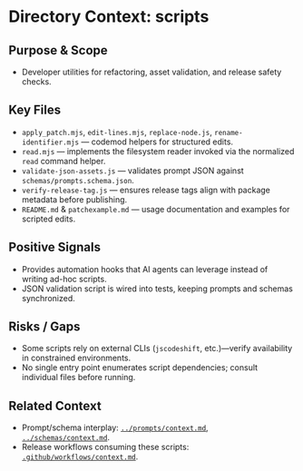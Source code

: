 # Directory Context: scripts

## Purpose & Scope

- Developer utilities for refactoring, asset validation, and release safety checks.

## Key Files

- `apply_patch.mjs`, `edit-lines.mjs`, `replace-node.js`, `rename-identifier.mjs` — codemod helpers for structured edits.
- `read.mjs` — implements the filesystem reader invoked via the normalized `read` command helper.
- `validate-json-assets.js` — validates prompt JSON against `schemas/prompts.schema.json`.
- `verify-release-tag.js` — ensures release tags align with package metadata before publishing.
- `README.md` & `patchexample.md` — usage documentation and examples for scripted edits.

## Positive Signals

- Provides automation hooks that AI agents can leverage instead of writing ad-hoc scripts.
- JSON validation script is wired into tests, keeping prompts and schemas synchronized.

## Risks / Gaps

- Some scripts rely on external CLIs (`jscodeshift`, etc.)—verify availability in constrained environments.
- No single entry point enumerates script dependencies; consult individual files before running.

## Related Context

- Prompt/schema interplay: [`../prompts/context.md`](../prompts/context.md), [`../schemas/context.md`](../schemas/context.md).
- Release workflows consuming these scripts: [`.github/workflows/context.md`](../.github/workflows/context.md).
